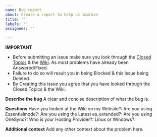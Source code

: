 ```yaml
---
name: Bug report
about: Create a report to help us improve
title: ''
labels: ''
assignees: ''

---
```


**IMPORTANT**
* Before submitting an issue make sure you look through the [Closed Topics](https://github.com/HumanTree92/esx_advancedgarage/issues?q=is%3Aissue+is%3Aclosed) & the [Wiki](http://www.velocitientertainment.com/customs/). As most problems have already been Answered/Fixed. 
* Failure to do so will result you in being Blocked & this Issue being Deleted.
* By Creating this issue you agree that you have looked through the Closed Topics & the Wiki.

**Describe the bug**
A clear and concise description of what the bug is.

**Questions**
Have you looked at the Wiki on my Website?:
Are you using Essentialmode?: 
Are you using the Latest es_extended?: 
Are you using OneSync?: 
Who is your Hosting Provider?: 
Linux or Windows?: 

**Additional context**
Add any other context about the problem here.

